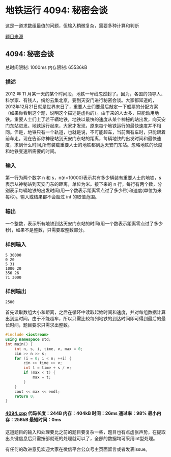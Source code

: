 # 地铁运行 4094: 秘密会谈

这是一道求数组最值的问题，但输入稍微复杂，需要多种计算和判断

[题目来源](http://bailian.openjudge.cn/practice/4094/)

## 4094: 秘密会谈

总时间限制: 1000ms    内存限制: 65536kB

### 描述

2012 年 11 月某一天的某个时间段，地铁一号线忽然封了。因为，各国的领导人、科学家、有钱人，纷纷云集北京，要到天安门进行秘密会谈。大家都知道的，2012年12月21日就是世界末日了，重要人士们要最后敲定一下船票的分配方案（如果你看到这个题，说明这个描述是虚构的）。由于来的人太多，只能动用地铁。重要人士们上了若干辆地铁，地铁以最快的速度从某个神秘的站出发，向天安门东站进发。地铁运行起来，大家才发现，原来每个地铁运行的最快速度并不相同。但是，地铁只有一个轨道，也就是说，不可能超车，当前面有车时，只能跟着前车走。现在告诉你神秘站到天安门东站的距离，每辆地铁的出发时间和最快速度，求到什么时间,所有装载重要人士的地铁都到达天安门东站。忽略地铁的长度和地铁变速所需要的时间。

### 输入

第一行为两个数字 n 和 s，n(n<10000)表示共有多少辆装有重要人士的地铁，s 表示从神秘站到天安门东的距离，单位为米。接下来的 n 行，每行有两个数，分别表示每辆地铁的出发时间(用一个数表示距离零点过了多少秒)和速度(单位为米每秒)。输入或结果都不会超过 int 的取值范围。

### 输出

一个整数，表示所有地铁到达天安门东站的时间(用一个数表示距离零点过了多少秒)，如果不是整数，只需要取整数部分。

### 样例输入
```
5 30000
0 20
5 31
1000 20
356 26
71 3000
```
### 样例输出
```
2500
```
首先读取数组大小和距离，之后在循环中读取起始时间和速度，并对每组数据计算出到达时间，由于不能超车，所以只需比较每列地铁的到达时间即可得到最后的最长时间，题目要求只需求出整数。
```cpp
#include <iostream>
using namespace std;
int main() {
	int n, s, i, time, v, max = 0;
	cin >> n >> s;
	for (i = 0; i < n; ++i) {
		cin >> time >> v;
		int t = time + s / v;
		if (max < t) {
			max = t;
		}
	}
	cout << max << endl;
	return 0;
}
```
#### [4094.cpp](https://github.com/Ienu/ExerciseEveryday/blob/master/Code/4000-4099/4094.cpp) 代码长度：244B 内存：404kB 时间：26ms 通过率：98% 最小内存：256kB  最短时间：0ms

这道题目的输入和处理要比之前的题目要复杂一些，题目也有点虚张声势，在提取出关键信息后只需按部就班的处理就可以了，全部的数据均可采用int型处理。

有任何的改进意见欢迎大家在微信平台公众号主页面留言或者发表issue。
